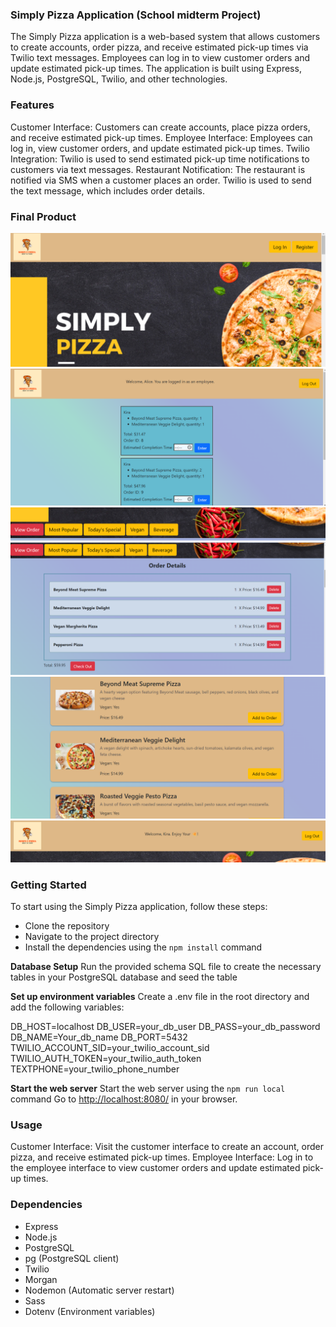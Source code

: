 ### Simply Pizza Application (School midterm Project)

The Simply Pizza application is a web-based system that allows customers to create accounts, order pizza, and receive estimated pick-up times via Twilio text messages. Employees can log in to view customer orders and update estimated pick-up times. The application is built using Express, Node.js, PostgreSQL, Twilio, and other technologies.


### Features

Customer Interface: Customers can create accounts, place pizza orders, and receive estimated pick-up times.
Employee Interface: Employees can log in, view customer orders, and update estimated pick-up times.
Twilio Integration: Twilio is used to send estimated pick-up time notifications to customers via text messages.
Restaurant Notification: The restaurant is notified via SMS when a customer places an order. Twilio is used to send the text message, which includes order details.


### Final Product
!["screenshot of the banner."](/docs/banner.png)
!["screenshot of the Employee Page."](/docs/Employee_page.png)
!["screenshot of the Menu Tab."](/docs/Menu_tab.png)
!["screenshot of the Order screen."](/docs/Order_screen.png)
!["screenshot of the User page."](/docs/User_page.png)
!["screenshot of the Welcome."](/docs/Welcome.png)


### Getting Started

To start using the Simply Pizza application, follow these steps:

- Clone the repository
- Navigate to the project directory
- Install the dependencies using the `npm install` command

**Database Setup**
Run the provided schema SQL file to create the necessary tables in your PostgreSQL database and seed the table

**Set up environment variables**
Create a .env file in the root directory and add the following variables:

DB_HOST=localhost
DB_USER=your_db_user
DB_PASS=your_db_password
DB_NAME=Your_db_name
DB_PORT=5432
TWILIO_ACCOUNT_SID=your_twilio_account_sid
TWILIO_AUTH_TOKEN=your_twilio_auth_token
TEXTPHONE=your_twilio_phone_number

**Start the web server**
Start the web server using the `npm run local` command
Go to <http://localhost:8080/> in your browser.


### Usage

Customer Interface: Visit the customer interface to create an account, order pizza, and receive estimated pick-up times.
Employee Interface: Log in to the employee interface to view customer orders and update estimated pick-up times.


### Dependencies

- Express
- Node.js
- PostgreSQL
- pg (PostgreSQL client)
- Twilio
- Morgan
- Nodemon (Automatic server restart)
- Sass
- Dotenv (Environment variables)
